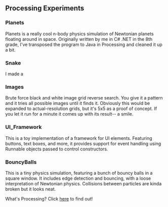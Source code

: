 ## Processing Experiments



### Planets

Planets is a really cool n-body physics simulation of Newtonian planets floating around in space. Originally written by me in C# .NET in the 8th grade, I've transposed the program to Java in Processing and cleaned it up a bit.

### Snake

I made a 

### Images

Brute force black and white image grid reverse search. You give it a pattern and it tries all possible images until it finds it. Obviously this would be expanded to actual-resolution grids, but it's 5x5 as a proof of concept. If you let it run for a minute it comes up with its result-- a smile.

### UI_Framework

This is a toy implementation of a framework for UI elements. Featuring buttons, text boxes, and more, it provides support for event handling using Runnable objects passed to control constructors.
 
### BouncyBalls

This is a tiny physics simulation, featuring a bunch of bouncy balls in a square window. It includes edge detection and bouncing, with a loose interpretation of Newtonian physics. Collisions between particles are kinda broken but it looks neat.    
            
            
          
 
What's Processing? Click [here](https://processing.org/) to find out!
